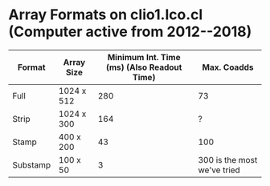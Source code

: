 
Array Formats on clio1.lco.cl (Computer active from 2012--2018)
==============================

|    Format    |    Array Size    |    Minimum Int. Time (ms) (Also Readout Time)    |    Max. Coadds              |
|--------------|------------------|--------------------------------------------------|-----------------------------|
| Full         | 1024 x 512       | 280                                              | 73                          |
| Strip        | 1024 x 300       | 164                                              | ?                           |
| Stamp        | 400 x 200        | 43                                               | 100                         |
| Substamp     | 100 x 50         | 3                                                | 300 is the most we've tried |
